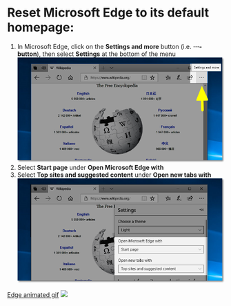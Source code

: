 # Reset Microsoft Edge to its default homepage: 
   1. In Microsoft Edge, click on the **Settings and more** button (i.e. **···-button**), then select **Settings** at the bottom of the menu ![MS Edge Settings Highlight](/images/instructions-settings_highlight.png)
   2. Select **Start page** under **Open Microsoft Edge with**
   3. Select **Top sites and suggested content** under **Open new tabs with** ![MS Edge Open Microsoft Edge With Settings Highlight](/images/instructions-open_microsoft_edge_highlight.png)


[Edge animated gif](/images/insta.gif)
<IMG SRC="/images/insta.gif">
